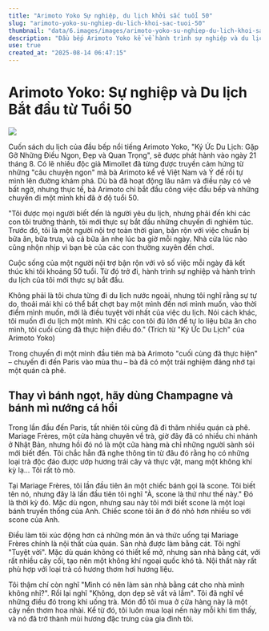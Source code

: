 ```yaml
---
title: "Arimoto Yoko Sự nghiệp, du lịch khởi sắc tuổi 50"
slug: "arimoto-yoko-su-nghiep-du-lich-khoi-sac-tuoi-50"
thumbnail: "data/6.images/images/arimoto-yoko-su-nghiep-du-lich-khoi-sac-tuoi-50.webp"
description: "Đầu bếp Arimoto Yoko kể về hành trình sự nghiệp và du lịch bắt đầu từ tuổi 50. Cô chia sẻ trải nghiệm đáng nhớ trong chuyến đi một mình đầu tiên đến Paris."
use: true
created_at: "2025-08-14 06:47:15"
---
```


# Arimoto Yoko: Sự nghiệp và Du lịch Bắt đầu từ Tuổi 50

![](/images/20250813-00055607-mimollet-000-1-view.webp)

Cuốn sách du lịch của đầu bếp nổi tiếng Arimoto Yoko, "Ký Ức Du Lịch: Gặp Gỡ Những Điều Ngon, Đẹp và Quan Trọng", sẽ được phát hành vào ngày 21 tháng 8. Có lẽ nhiều độc giả Mimollet đã từng được truyền cảm hứng từ những "câu chuyện ngon" mà bà Arimoto kể về Việt Nam và Ý để rồi tự mình lên đường khám phá. Dù bà đã hoạt động lâu năm và điều này có vẻ bất ngờ, nhưng thực tế, bà Arimoto chỉ bắt đầu công việc đầu bếp và những chuyến đi một mình khi đã ở độ tuổi 50.

"Tôi được mọi người biết đến là người yêu du lịch, nhưng phải đến khi các con tôi trưởng thành, tôi mới thực sự bắt đầu những chuyến đi nghiêm túc. Trước đó, tôi là một người nội trợ toàn thời gian, bận rộn với việc chuẩn bị bữa ăn, bữa trưa, và cả bữa ăn nhẹ lúc ba giờ mỗi ngày. Nhà cửa lúc nào cũng nhộn nhịp vì bạn bè của các con thường xuyên đến chơi.

Cuộc sống của một người nội trợ bận rộn với vô số việc mỗi ngày đã kết thúc khi tôi khoảng 50 tuổi. Từ đó trở đi, hành trình sự nghiệp và hành trình du lịch của tôi mới thực sự bắt đầu.

Không phải là tôi chưa từng đi du lịch nước ngoài, nhưng tôi nghĩ rằng sự tự do, thoải mái khi có thể bất chợt bay một mình đến nơi mình muốn, vào thời điểm mình muốn, mới là điều tuyệt vời nhất của việc du lịch. Nói cách khác, tôi muốn đi du lịch một mình. Khi các con tôi đủ lớn để tự lo liệu bữa ăn cho mình, tôi cuối cùng đã thực hiện điều đó."
(Trích từ "Ký Ức Du Lịch" của Arimoto Yoko)

Trong chuyến đi một mình đầu tiên mà bà Arimoto "cuối cùng đã thực hiện" – chuyến đi đến Paris vào mùa thu – bà đã có một trải nghiệm đáng nhớ tại một quán cà phê.

## Thay vì bánh ngọt, hãy dùng Champagne và bánh mì nướng cá hồi

Trong lần đầu đến Paris, tất nhiên tôi cũng đã đi thăm nhiều quán cà phê. Mariage Frères, một cửa hàng chuyên về trà, giờ đây đã có nhiều chi nhánh ở Nhật Bản, nhưng hồi đó nó là một cửa hàng mà chỉ những người sành sỏi mới biết đến. Tôi chắc hẳn đã nghe thông tin từ đâu đó rằng họ có những loại trà độc đáo được ướp hương trái cây và thực vật, mang một không khí kỳ lạ... Tôi rất tò mò.

Tại Mariage Frères, tôi lần đầu tiên ăn một chiếc bánh gọi là scone. Tôi biết tên nó, nhưng đây là lần đầu tiên tôi nghĩ "À, scone là thứ như thế này." Đó là thời kỳ đó. Mặc dù ngon, nhưng sau này tôi mới biết scone là một loại bánh truyền thống của Anh. Chiếc scone tôi ăn ở đó nhỏ hơn nhiều so với scone của Anh.

Điều làm tôi xúc động hơn cả những món ăn và thức uống tại Mariage Frères chính là nội thất của quán. Sàn nhà được làm bằng cát. Tôi nghĩ "Tuyệt vời". Mặc dù quán không có thiết kế mở, nhưng sàn nhà bằng cát, với rất nhiều cây cối, tạo nên một không khí ngoại quốc khó tả. Nội thất này rất phù hợp với loại trà có hương thơm hơi hương liệu.

Tôi thậm chí còn nghĩ "Mình có nên làm sàn nhà bằng cát cho nhà mình không nhỉ?". Rồi lại nghĩ "Không, dọn dẹp sẽ vất vả lắm". Tôi đã nghĩ về những điều đó trong khi uống trà. Món đồ tôi mua ở cửa hàng này là một cây nến thơm hoa nhài. Kể từ đó, tôi luôn mua loại nến này mỗi khi tìm thấy, và nó đã trở thành mùi hương đặc trưng của gia đình tôi.
